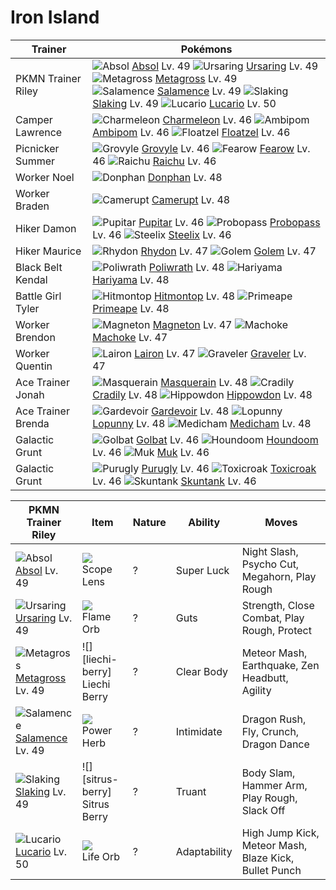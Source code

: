 # Iron Island

Trainer                    | Pokémons
---                        | ---
PKMN Trainer Riley         | ![][359]  [Absol] Lv. 49  ![][217]  [Ursaring] Lv. 49  ![][376]  [Metagross] Lv. 49 <br> ![][373]  [Salamence] Lv. 49  ![][289]  [Slaking] Lv. 49  ![][448]  [Lucario] Lv. 50
Camper Lawrence            | ![][005]  [Charmeleon] Lv. 46  ![][424]  [Ambipom] Lv. 46  ![][419]  [Floatzel] Lv. 46
Picnicker Summer           | ![][253]  [Grovyle] Lv. 46  ![][022]  [Fearow] Lv. 46  ![][026]  [Raichu] Lv. 46
Worker Noel                | ![][232]  [Donphan] Lv. 48
Worker Braden              | ![][323]  [Camerupt] Lv. 48
Hiker Damon                | ![][247]  [Pupitar] Lv. 46  ![][476]  [Probopass] Lv. 46  ![][208]  [Steelix] Lv. 46
Hiker Maurice              | ![][112]  [Rhydon] Lv. 47  ![][076]  [Golem] Lv. 47
Black Belt Kendal          | ![][062]  [Poliwrath] Lv. 48  ![][297]  [Hariyama] Lv. 48
Battle Girl Tyler          | ![][237]  [Hitmontop] Lv. 48  ![][057]  [Primeape] Lv. 48
Worker Brendon             | ![][082]  [Magneton] Lv. 47  ![][067]  [Machoke] Lv. 47
Worker Quentin             | ![][305]  [Lairon] Lv. 47  ![][075]  [Graveler] Lv. 47
Ace Trainer Jonah          | ![][284]  [Masquerain] Lv. 48  ![][346]  [Cradily] Lv. 48  ![][450]  [Hippowdon] Lv. 48
Ace Trainer Brenda         | ![][282]  [Gardevoir] Lv. 48  ![][428]  [Lopunny] Lv. 48  ![][308]  [Medicham] Lv. 48
Galactic Grunt             | ![][042]  [Golbat] Lv. 46  ![][229]  [Houndoom] Lv. 46  ![][089]  [Muk] Lv. 46
Galactic Grunt             | ![][432]  [Purugly] Lv. 46  ![][454]  [Toxicroak] Lv. 46  ![][435]  [Skuntank] Lv. 46

PKMN Trainer Riley | Item         | Nature  | Ability       | Moves
---                | ---          | ---     | ---           | ---
![][359]<br> [Absol] Lv. 49           | ![][scope-lens]<br> Scope Lens          | ?        | Super Luck          | Night Slash, Psycho Cut, Megahorn, Play Rough
![][217]<br> [Ursaring] Lv. 49        | ![][flame-orb]<br> Flame Orb            | ?        | Guts                | Strength, Close Combat, Play Rough, Protect
![][376]<br> [Metagross] Lv. 49       | ![][liechi-berry]<br> Liechi Berry      | ?        | Clear Body          | Meteor Mash, Earthquake, Zen Headbutt, Agility
![][373]<br> [Salamence] Lv. 49       | ![][power-herb]<br> Power Herb          | ?        | Intimidate          | Dragon Rush, Fly, Crunch, Dragon Dance
![][289]<br> [Slaking] Lv. 49         | ![][sitrus-berry]<br> Sitrus Berry      | ?        | Truant              | Body Slam, Hammer Arm, Play Rough, Slack Off
![][448]<br> [Lucario] Lv. 50         | ![][life-orb]<br> Life Orb              | ?        | Adaptability        | High Jump Kick, Meteor Mash, Blaze Kick, Bullet Punch


[005]: https://raw.githubusercontent.com/PokeAPI/sprites/master/sprites/pokemon/5.png "Charmeleon"
[022]: https://raw.githubusercontent.com/PokeAPI/sprites/master/sprites/pokemon/22.png "Fearow"
[026]: https://raw.githubusercontent.com/PokeAPI/sprites/master/sprites/pokemon/26.png "Raichu"
[042]: https://raw.githubusercontent.com/PokeAPI/sprites/master/sprites/pokemon/42.png "Golbat"
[057]: https://raw.githubusercontent.com/PokeAPI/sprites/master/sprites/pokemon/57.png "Primeape"
[062]: https://raw.githubusercontent.com/PokeAPI/sprites/master/sprites/pokemon/62.png "Poliwrath"
[067]: https://raw.githubusercontent.com/PokeAPI/sprites/master/sprites/pokemon/67.png "Machoke"
[075]: https://raw.githubusercontent.com/PokeAPI/sprites/master/sprites/pokemon/75.png "Graveler"
[076]: https://raw.githubusercontent.com/PokeAPI/sprites/master/sprites/pokemon/76.png "Golem"
[082]: https://raw.githubusercontent.com/PokeAPI/sprites/master/sprites/pokemon/82.png "Magneton"
[089]: https://raw.githubusercontent.com/PokeAPI/sprites/master/sprites/pokemon/89.png "Muk"
[112]: https://raw.githubusercontent.com/PokeAPI/sprites/master/sprites/pokemon/112.png "Rhydon"
[208]: https://raw.githubusercontent.com/PokeAPI/sprites/master/sprites/pokemon/208.png "Steelix"
[217]: https://raw.githubusercontent.com/PokeAPI/sprites/master/sprites/pokemon/217.png "Ursaring"
[229]: https://raw.githubusercontent.com/PokeAPI/sprites/master/sprites/pokemon/229.png "Houndoom"
[232]: https://raw.githubusercontent.com/PokeAPI/sprites/master/sprites/pokemon/232.png "Donphan"
[237]: https://raw.githubusercontent.com/PokeAPI/sprites/master/sprites/pokemon/237.png "Hitmontop"
[247]: https://raw.githubusercontent.com/PokeAPI/sprites/master/sprites/pokemon/247.png "Pupitar"
[253]: https://raw.githubusercontent.com/PokeAPI/sprites/master/sprites/pokemon/253.png "Grovyle"
[282]: https://raw.githubusercontent.com/PokeAPI/sprites/master/sprites/pokemon/282.png "Gardevoir"
[284]: https://raw.githubusercontent.com/PokeAPI/sprites/master/sprites/pokemon/284.png "Masquerain"
[289]: https://raw.githubusercontent.com/PokeAPI/sprites/master/sprites/pokemon/289.png "Slaking"
[297]: https://raw.githubusercontent.com/PokeAPI/sprites/master/sprites/pokemon/297.png "Hariyama"
[305]: https://raw.githubusercontent.com/PokeAPI/sprites/master/sprites/pokemon/305.png "Lairon"
[308]: https://raw.githubusercontent.com/PokeAPI/sprites/master/sprites/pokemon/308.png "Medicham"
[323]: https://raw.githubusercontent.com/PokeAPI/sprites/master/sprites/pokemon/323.png "Camerupt"
[346]: https://raw.githubusercontent.com/PokeAPI/sprites/master/sprites/pokemon/346.png "Cradily"
[359]: https://raw.githubusercontent.com/PokeAPI/sprites/master/sprites/pokemon/359.png "Absol"
[373]: https://raw.githubusercontent.com/PokeAPI/sprites/master/sprites/pokemon/373.png "Salamence"
[376]: https://raw.githubusercontent.com/PokeAPI/sprites/master/sprites/pokemon/376.png "Metagross"
[419]: https://raw.githubusercontent.com/PokeAPI/sprites/master/sprites/pokemon/419.png "Floatzel"
[424]: https://raw.githubusercontent.com/PokeAPI/sprites/master/sprites/pokemon/424.png "Ambipom"
[428]: https://raw.githubusercontent.com/PokeAPI/sprites/master/sprites/pokemon/428.png "Lopunny"
[432]: https://raw.githubusercontent.com/PokeAPI/sprites/master/sprites/pokemon/432.png "Purugly"
[435]: https://raw.githubusercontent.com/PokeAPI/sprites/master/sprites/pokemon/435.png "Skuntank"
[448]: https://raw.githubusercontent.com/PokeAPI/sprites/master/sprites/pokemon/448.png "Lucario"
[450]: https://raw.githubusercontent.com/PokeAPI/sprites/master/sprites/pokemon/450.png "Hippowdon"
[454]: https://raw.githubusercontent.com/PokeAPI/sprites/master/sprites/pokemon/454.png "Toxicroak"
[476]: https://raw.githubusercontent.com/PokeAPI/sprites/master/sprites/pokemon/476.png "Probopass"
[Charmeleon]: /pokemon_changes/005.md
[Fearow]: /pokemon_changes/022.md
[Raichu]: /pokemon_changes/026.md
[Golbat]: /pokemon_changes/042.md
[Primeape]: /pokemon_changes/057.md
[Poliwrath]: /pokemon_changes/062.md
[Machoke]: /pokemon_changes/067.md
[Graveler]: /pokemon_changes/075.md
[Golem]: /pokemon_changes/076.md
[Magneton]: /pokemon_changes/082.md
[Muk]: /pokemon_changes/089.md
[Rhydon]: /pokemon_changes/112.md
[Steelix]: /pokemon_changes/208.md
[Ursaring]: /pokemon_changes/217.md
[Houndoom]: /pokemon_changes/229.md
[Donphan]: /pokemon_changes/232.md
[Hitmontop]: /pokemon_changes/237.md
[Pupitar]: /pokemon_changes/247.md
[Grovyle]: /pokemon_changes/253.md
[Gardevoir]: /pokemon_changes/282.md
[Masquerain]: /pokemon_changes/284.md
[Slaking]: /pokemon_changes/289.md
[Hariyama]: /pokemon_changes/297.md
[Lairon]: /pokemon_changes/305.md
[Medicham]: /pokemon_changes/308.md
[Camerupt]: /pokemon_changes/323.md
[Cradily]: /pokemon_changes/346.md
[Absol]: /pokemon_changes/359.md
[Salamence]: /pokemon_changes/373.md
[Metagross]: /pokemon_changes/376.md
[Floatzel]: /pokemon_changes/419.md
[Ambipom]: /pokemon_changes/424.md
[Lopunny]: /pokemon_changes/428.md
[Purugly]: /pokemon_changes/432.md
[Skuntank]: /pokemon_changes/435.md
[Lucario]: /pokemon_changes/448.md
[Hippowdon]: /pokemon_changes/450.md
[Toxicroak]: /pokemon_changes/454.md
[Probopass]: /pokemon_changes/476.md
[flame-orb]: https://raw.githubusercontent.com/PokeAPI/sprites/master/sprites/items/flame-orb.png
[scope-lens]: https://raw.githubusercontent.com/PokeAPI/sprites/master/sprites/items/scope-lens.png
[life-orb]: https://raw.githubusercontent.com/PokeAPI/sprites/master/sprites/items/life-orb.png
[power-herb]: https://raw.githubusercontent.com/PokeAPI/sprites/master/sprites/items/power-herb.png
